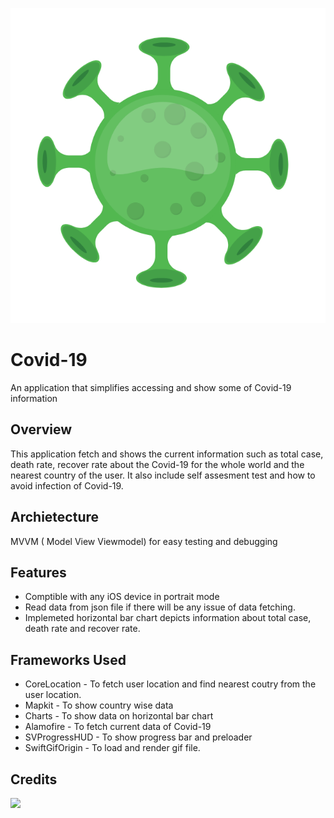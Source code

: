 ![](/Covid-19/Resource/Animation/logo.gif)

#  Covid-19
An application that simplifies accessing and show some of Covid-19 information

## Overview
This application fetch and shows the current information such as  total case, death rate, recover rate about the Covid-19 for the whole world and the nearest country of the user. It also include self assesment test and how to avoid infection of Covid-19. 

## Archietecture
MVVM ( Model View Viewmodel) for easy testing and debugging 

## Features
- Comptible with any iOS device in portrait mode
- Read data from json file if there will be any issue of data fetching.
- Implemeted horizontal bar chart depicts information about total case, death rate and recover rate.

## Frameworks Used
* CoreLocation - To fetch user location and find nearest coutry from the user location.
* Mapkit - To show country wise data
* Charts - To show data on horizontal bar chart
* Alamofire - To fetch current data of Covid-19
* SVProgressHUD - To show progress bar and preloader
* SwiftGifOrigin - To load and render gif file.

## Credits
![](https://lottiefiles.com/17559-virus-loader)
